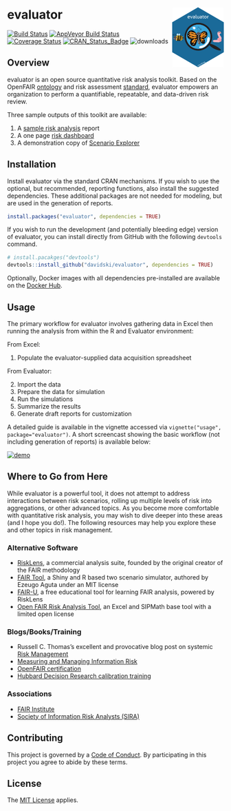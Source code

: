 
<!-- README.md is generated from README.Rmd. Please edit that file -->

# evaluator <img alt="evaluator Logo" title="evaluator" align="right" src="man/figures/evaluator_hex.png" height="139"/>

[![Build
Status](https://travis-ci.org/davidski/evaluator.svg?branch=master)](https://travis-ci.org/davidski/evaluator)
[![AppVeyor Build
Status](https://ci.appveyor.com/api/projects/status/github/davidski/evaluator?branch=master&svg=true)](https://ci.appveyor.com/project/davidski/evaluator)
[![Coverage
Status](https://codecov.io/gh/davidski/evaluator/branch/master/graph/badge.svg)](https://codecov.io/github/davidski/evaluator?branch=master)
[![CRAN\_Status\_Badge](https://www.r-pkg.org/badges/version/evaluator)](https://cran.r-project.org/package=evaluator)
![downloads](https://cranlogs.r-pkg.org/badges/grand-total/evaluator)

## Overview

evaluator is an open source quantitative risk analysis toolkit. Based on
the OpenFAIR [ontology](https://www2.opengroup.org/ogsys/catalog/C13K)
and risk assessment
[standard](https://www2.opengroup.org/ogsys/catalog/C13G), evaluator
empowers an organization to perform a quantifiable, repeatable, and
data-driven risk review.

Three sample outputs of this toolkit are available:

1)  A [sample risk
    analysis](https://evaluator.tidyrisk.org/reports/evaluator_risk_analysis.html)
    report
2)  A one page [risk
    dashboard](https://evaluator.tidyrisk.org/reports/evaluator_risk_dashboard.html)
3)  A demonstration copy of [Scenario
    Explorer](https://davidski.shinyapps.io/scenario_explorer)

## Installation

Install evaluator via the standard CRAN mechanisms. If you wish to use
the optional, but recommended, reporting functions, also install the
suggested dependencies. These additional packages are not needed for
modeling, but are used in the generation of reports.

``` r
install.packages("evaluator", dependencies = TRUE)
```

If you wish to run the development (and potentially bleeding edge)
version of evaluator, you can install directly from GitHub with the
following `devtools` command.

``` r
# install.pacakges("devtools")
devtools::install_github("davidski/evaluator", dependencies = TRUE)
```

Optionally, Docker images with all dependencies pre-installed are
available on the [Docker Hub](https://hub.docker.com/r/tidyrisk).

## Usage

The primary workflow for evaluator involves gathering data in Excel then
running the analysis from within the R and Evaluator environment:

From Excel:

1.  Populate the evaluator-supplied data acquisition spreadsheet

From Evaluator:

2.  Import the data
3.  Prepare the data for simulation
4.  Run the simulations
5.  Summarize the results
6.  Generate draft reports for customization

A detailed guide is available in the vignette accessed via
`vignette("usage", package="evaluator")`. A short screencast showing the
basic workflow (not including generation of reports) is available
below:

[![demo](https://asciinema.org/a/qIBU3lhPkWHGMYD9O2GU1YgcU.png)](https://asciinema.org/a/qIBU3lhPkWHGMYD9O2GU1YgcU?s=2&autoplay=1)

## Where to Go from Here

While evaluator is a powerful tool, it does not attempt to address
interactions between risk scenarios, rolling up multiple levels of risk
into aggregations, or other advanced topics. As you become more
comfortable with quantitative risk analysis, you may wish to dive deeper
into these areas (and I hope you do\!). The following resources may help
you explore these and other topics in risk management.

### Alternative Software

  - [RiskLens](http://www.risklens.com/), a commercial analysis suite,
    founded by the original creator of the FAIR methodology
  - [FAIR Tool](https://github.com/zugo01/FAIRTool), a Shiny and R based
    two scenario simulator, authored by Ezeugo Aguta under an MIT
    license
  - [FAIR-U](https://www.fairinstitute.org/fair-u), a free educational
    tool for learning FAIR analysis, powered by RiskLens
  - [Open FAIR Risk Analysis
    Tool](https://publications.opengroup.org/i181), an Excel and SIPMath
    base tool with a limited open license

### Blogs/Books/Training

  - Russell C. Thomas’s excellent and provocative blog post on systemic
    [Risk
    Management](http://exploringpossibilityspace.blogspot.com/2013/08/risk-management-out-with-old-in-with-new.html)
  - [Measuring and Managing Information
    Risk](https://smile.amazon.com/gp/product/0124202314)
  - [OpenFAIR
    certification](http://www.opengroup.org/certifications/openfair)
  - [Hubbard Decision Research calibration
    training](https://www.hubbardresearch.com/training/)

### Associations

  - [FAIR Institute](http://www.fairinstitute.org/)
  - [Society of Information Risk Analysts
    (SIRA)](https://www.societyinforisk.org/)

## Contributing

This project is governed by a [Code of Conduct](CODE_OF_CONDUCT.md). By
participating in this project you agree to abide by these terms.

## License

The [MIT License](LICENSE) applies.
